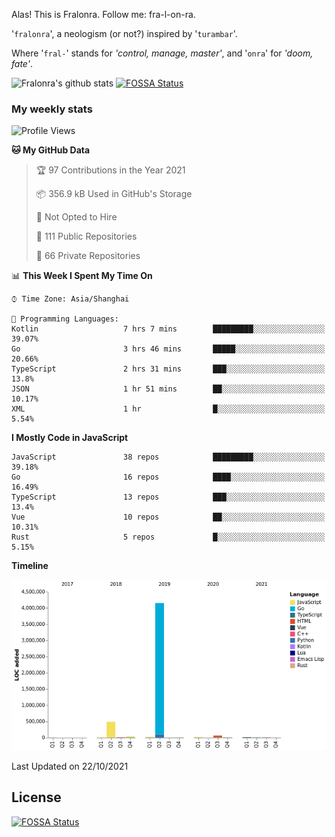 Alas! This is Fralonra. Follow me: fra-l-on-ra.

'`fralonra`', a neologism (or not?) inspired by '`turambar`'.

Where '`fral-`' stands for *'control, manage, master'*, and '`onra`' for *'doom, fate'*.

![Fralonra's github stats](https://github-readme-stats.vercel.app/api?username=fralonra)
[![FOSSA Status](https://app.fossa.com/api/projects/git%2Bgithub.com%2Ffralonra%2Ffralonra.svg?type=shield)](https://app.fossa.com/projects/git%2Bgithub.com%2Ffralonra%2Ffralonra?ref=badge_shield)

### My weekly stats

<!--START_SECTION:waka-->
![Profile Views](http://img.shields.io/badge/Profile%20Views-2-blue)

**🐱 My GitHub Data** 

> 🏆 97 Contributions in the Year 2021
 > 
> 📦 356.9 kB Used in GitHub's Storage 
 > 
> 🚫 Not Opted to Hire
 > 
> 📜 111 Public Repositories 
 > 
> 🔑 66 Private Repositories  
 > 
📊 **This Week I Spent My Time On** 

```text
⌚︎ Time Zone: Asia/Shanghai

💬 Programming Languages: 
Kotlin                   7 hrs 7 mins        █████████░░░░░░░░░░░░░░░░   39.07% 
Go                       3 hrs 46 mins       █████░░░░░░░░░░░░░░░░░░░░   20.66% 
TypeScript               2 hrs 31 mins       ███░░░░░░░░░░░░░░░░░░░░░░   13.8% 
JSON                     1 hr 51 mins        ██░░░░░░░░░░░░░░░░░░░░░░░   10.17% 
XML                      1 hr                █░░░░░░░░░░░░░░░░░░░░░░░░   5.54%

```

**I Mostly Code in JavaScript** 

```text
JavaScript               38 repos            █████████░░░░░░░░░░░░░░░░   39.18% 
Go                       16 repos            ████░░░░░░░░░░░░░░░░░░░░░   16.49% 
TypeScript               13 repos            ███░░░░░░░░░░░░░░░░░░░░░░   13.4% 
Vue                      10 repos            ██░░░░░░░░░░░░░░░░░░░░░░░   10.31% 
Rust                     5 repos             █░░░░░░░░░░░░░░░░░░░░░░░░   5.15%

```


**Timeline**

![Chart not found](https://raw.githubusercontent.com/fralonra/fralonra/master/charts/bar_graph.png) 


 Last Updated on 22/10/2021
<!--END_SECTION:waka-->

## License
[![FOSSA Status](https://app.fossa.com/api/projects/git%2Bgithub.com%2Ffralonra%2Ffralonra.svg?type=large)](https://app.fossa.com/projects/git%2Bgithub.com%2Ffralonra%2Ffralonra?ref=badge_large)